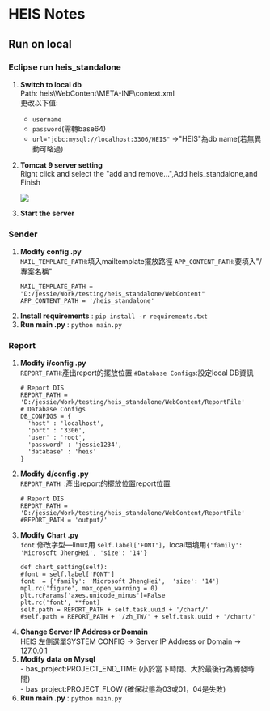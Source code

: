 # HEIS Notes

## Run on local
### Eclipse run heis_standalone
1. **Switch to local db**  
Path: heis\WebContent\META-INF\context.xml  
更改以下值:  
    - `username`  
    - `password`(需轉base64)  
    -  `url="jdbc:mysql://localhost:3306/HEIS"` →"HEIS"為db name(若無異動可略過)  
 
  

2. **Tomcat 9 server setting**  
Right click and select the "add and remove...",Add heis_standalone,and Finish

    ![](https://i.imgur.com/SkakkYH.png)

3. **Start the server**


### Sender
1. **Modify config .py**  
    `MAIL_TEMPLATE_PATH`:填入mailtemplate擺放路徑
    `APP_CONTENT_PATH`:要填入"/專案名稱"  
    ```
    MAIL_TEMPLATE_PATH = "D:/jessie/Work/testing/heis_standalone/WebContent"
    APP_CONTENT_PATH = '/heis_standalone'
    ```
2. **Install requirements** : `pip install -r requirements.txt`
3. **Run main .py** : `python main.py`


### Report  
1. **Modify i/config .py**  
    `REPORT_PATH`:產出report的擺放位置
    `#Database Configs`:設定local DB資訊
    ```
    # Report DIS
    REPORT_PATH = 'D:/jessie/Work/testing/heis_standalone/WebContent/ReportFile'
    # Database Configs
    DB_CONFIGS = {
      'host' : 'localhost',
      'port' : '3306',
      'user' : 'root',
      'password' : 'jessie1234',
      'database' : 'heis'
    }
    ```
3. **Modify d/config .py**  
    `REPORT_PATH `:產出report的擺放位置report位置
    ```
    # Report DIS
    REPORT_PATH = 'D:/jessie/Work/testing/heis_standalone/WebContent/ReportFile'
    #REPORT_PATH = 'output/'
    ```
5. **Modify Chart .py**  
    `font`:修改字型—linux用 `self.label['FONT']`，local環境用`{'family': 'Microsoft JhengHei', 'size': '14'}`
    ```
    def chart_setting(self):
    #font = self.label['FONT']
    font  = {'family': 'Microsoft JhengHei',  'size': '14'}
    mpl.rc('figure', max_open_warning = 0)
    plt.rcParams['axes.unicode_minus']=False
    plt.rc('font', **font)
    self.path = REPORT_PATH + self.task.uuid + '/chart/'
    #self.path = REPORT_PATH + '/zh_TW/' + self.task.uuid + '/chart/'
    ```
7. **Change Server IP Address or Domain**  
    HEIS 左側選單SYSTEM CONFIG → Server IP Address or Domain → 127.0.0.1
9. **Modify data on Mysql**  
       - bas_project:PROJECT_END_TIME (小於當下時間、大於最後行為觸發時間)  
       - bas_project:PROJECT_FLOW (確保狀態為03或01，04是失敗)  
5. **Run main .py** : `python main.py`
